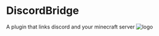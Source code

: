 # DiscordBridge
A plugin that links discord and your minecraft server
![logo](https://cdn.discordapp.com/attachments/544666013707272194/757050322504908870/discordbridge.png?width=50&height=50)

